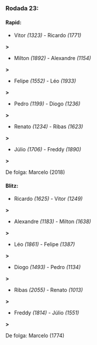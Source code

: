 ### Rodada 23:

#### Rapid:

* Vitor *(1323)*     -     Ricardo *(1771)*

 **>** 
* Milton *(1892)*     -     Alexandre *(1154)*

 **>** 
* Felipe *(1552)*     -     Léo *(1933)*

 **>** 
* Pedro *(1199)*     -     Diogo *(1236)*

 **>** 
* Renato *(1234)*     -     Ribas *(1623)*

 **>** 
* Júlio *(1706)*     -     Freddy *(1890)*

 **>** 

De folga: Marcelo (2018)

#### Blitz:

* Ricardo *(1625)*     -     Vitor *(1249)*

 **>** 
* Alexandre *(1183)*     -     Milton *(1638)*

 **>** 
* Léo *(1861)*     -     Felipe *(1387)*

 **>** 
* Diogo *(1493)*     -     Pedro *(1134)*

 **>** 
* Ribas *(2055)*     -     Renato *(1013)*

 **>** 
* Freddy *(1814)*     -     Júlio *(1551)*

 **>** 

De folga: Marcelo (1774)

